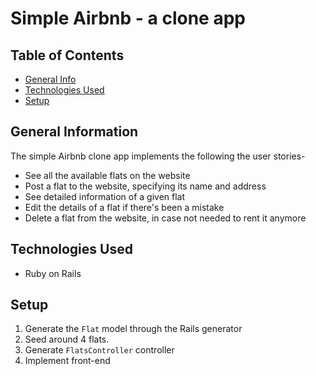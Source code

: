 # Simple Airbnb - a clone app  

## Table of Contents
* [General Info](#general-information)
* [Technologies Used](#technologies-used)
* [Setup](#setup)


## General Information
The simple Airbnb clone app implements the following the user stories-

- See all the available flats on the website
- Post a flat to the website, specifying its name and address
- See detailed information of a given flat
- Edit the details of a flat if there's been a mistake
- Delete a flat from the website, in case not needed to rent it anymore


## Technologies Used
- Ruby on Rails


## Setup

1. Generate the `Flat` model through the  Rails generator
2. Seed around 4 flats.
3. Generate `FlatsController` controller 
4. Implement front-end
